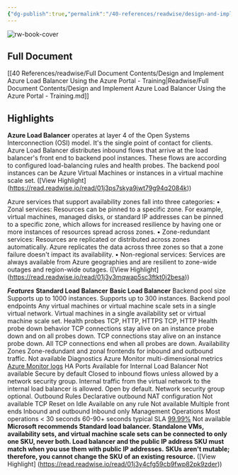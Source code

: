 ```yaml
---
{"dg-publish":true,"permalink":"/40-references/readwise/design-and-implement-azure-load-balancer-using-the-azure-portal-training/","tags":["rw/articles"]}
---
```


![rw-book-cover](https://learn.microsoft.com/en-us/media/open-graph-image.png)

## Full Document
[[40 References/readwise/Full Document Contents/Design and Implement Azure Load Balancer Using the Azure Portal - Training\|Readwise/Full Document Contents/Design and Implement Azure Load Balancer Using the Azure Portal - Training.md]]

## Highlights
**Azure Load Balancer** operates at layer 4 of the Open Systems Interconnection (OSI) model. It's the single point of contact for clients. Azure Load Balancer distributes inbound flows that arrive at the load balancer's front end to backend pool instances. These flows are according to configured load-balancing rules and health probes. The backend pool instances can be Azure Virtual Machines or instances in a virtual machine scale set. ([View Highlight] (https://read.readwise.io/read/01j3ps7skya9jwt79g94q2084k))


Azure services that support availability zones fall into three categories:
• Zonal services: Resources can be pinned to a specific zone. For example, virtual machines, managed disks, or standard IP addresses can be pinned to a specific zone, which allows for increased resilience by having one or more instances of resources spread across zones.
• Zone-redundant services: Resources are replicated or distributed across zones automatically. Azure replicates the data across three zones so that a zone failure doesn't impact its availability.
• Non-regional services: Services are always available from Azure geographies and are resilient to zone-wide outages and region-wide outages. ([View Highlight] (https://read.readwise.io/read/01j3y3mqwap5sc3ftkt0j2besa))


***Features***
**Standard Load Balancer**
**Basic Load Balancer**
Backend pool size
Supports up to 1000 instances.
Supports up to 300 instances.
Backend pool endpoints
Any virtual machines or virtual machine scale sets in a single virtual network.
Virtual machines in a single availability set or virtual machine scale set.
Health probes
TCP, HTTP, HTTPS
TCP, HTTP
Health probe down behavior
TCP connections stay alive on an instance probe down and on all probes down.
TCP connections stay alive on an instance probe down. All TCP connections end when all probes are down.
Availability Zones
Zone-redundant and zonal frontends for inbound and outbound traffic.
Not available
Diagnostics
Azure Monitor multi-dimensional metrics
[Azure Monitor logs](https://learn.microsoft.com/en-us/azure/load-balancer/load-balancer-monitor-log)
HA Ports
Available for Internal Load Balancer
Not available
Secure by default
Closed to inbound flows unless allowed by a network security group. Internal traffic from the virtual network to the internal load balancer is allowed.
Open by default. Network security group optional.
Outbound Rules
Declarative outbound NAT configuration
Not available
TCP Reset on Idle
Available on any rule
Not available
Multiple front ends
Inbound and outbound
Inbound only
Management Operations
Most operations < 30 seconds
60-90+ seconds typical
SLA
[99.99%](https://azure.microsoft.com/support/legal/sla/load-balancer/v1_0/)
Not available
**Microsoft recommends Standard load balancer. Standalone VMs, availability sets, and virtual machine scale sets can be connected to only one SKU, never both. Load balancer and the public IP address SKU must match when you use them with public IP addresses.**
**SKUs aren't mutable; therefore, you cannot change the SKU of an existing resource.** ([View Highlight] (https://read.readwise.io/read/01j3y4cfg59cb9fwp82pk9zder))


